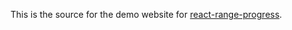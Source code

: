 This is the source for the demo website for [react-range-progress](https://github.com/vgrafe/react-range-progress).
